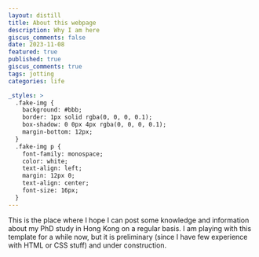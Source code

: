 ```yaml
---
layout: distill
title: About this webpage
description: Why I am here
giscus_comments: false
date: 2023-11-08
featured: true
published: true
giscus_comments: true
tags: jotting
categories: life

_styles: >
  .fake-img {
    background: #bbb;
    border: 1px solid rgba(0, 0, 0, 0.1);
    box-shadow: 0 0px 4px rgba(0, 0, 0, 0.1);
    margin-bottom: 12px;
  }
  .fake-img p {
    font-family: monospace;
    color: white;
    text-align: left;
    margin: 12px 0;
    text-align: center;
    font-size: 16px;
  }
---
```

This is the place where I hope I can post some knowledge and information about my PhD study in Hong Kong on a regular basis. I am playing with this template for a while now, but it is preliminary (since I have few experience with HTML or CSS stuff) and under construction.
